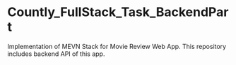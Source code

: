 # Countly_FullStack_Task_BackendPart
 Implementation of MEVN Stack for Movie Review Web App. This repository includes backend API of this app.
